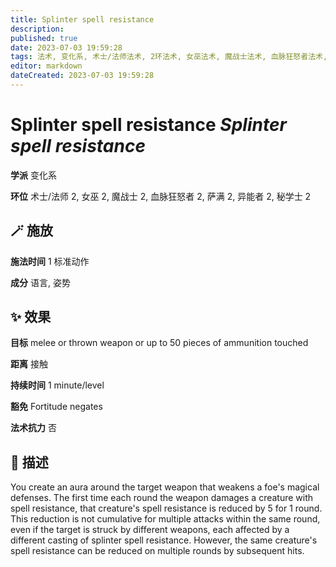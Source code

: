 ```yaml
---
title: Splinter spell resistance
description: 
published: true
date: 2023-07-03 19:59:28
tags: 法术, 变化系, 术士/法师法术, 2环法术, 女巫法术, 魔战士法术, 血脉狂怒者法术, 萨满法术, 异能者法术, 秘学士法术
editor: markdown
dateCreated: 2023-07-03 19:59:28
---
```


# **Splinter spell resistance** *Splinter spell resistance*

**学派** 变化系 

**环位** 术士/法师 2, 女巫 2, 魔战士 2, 血脉狂怒者 2, 萨满 2, 异能者 2, 秘学士 2

## 🪄 施放

**施法时间** 1 标准动作

**成分** 语言, 姿势

## ✨ 效果 

**目标** melee or thrown weapon or up to 50 pieces of ammunition touched 

**距离** 接触  

**持续时间** 1 minute/level 

**豁免** Fortitude negates

**法术抗力** 否

## 📖 描述

You create an aura around the target weapon that weakens a foe's magical defenses. The first time each round the weapon damages a creature with spell resistance, that creature's spell resistance is reduced by 5 for 1 round. This reduction is not cumulative for multiple attacks within the same round, even if the target is struck by different weapons, each affected by a different casting of splinter spell resistance. However, the same creature's spell resistance can be reduced on multiple rounds by subsequent hits.
    